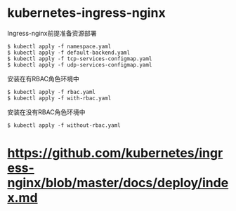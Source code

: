 # kubernetes-ingress-nginx

Ingress-nginx前提准备资源部署

    $ kubectl apply -f namespace.yaml
    $ kubectl apply -f default-backend.yaml
    $ kubectl apply -f tcp-services-configmap.yaml 
    $ kubectl apply -f udp-services-configmap.yaml

安装在有RBAC角色环境中

    $ kubectl apply -f rbac.yaml 
    $ kubectl apply -f with-rbac.yaml

安装在没有RBAC角色环境中

    $ kubectl apply -f without-rbac.yaml

# https://github.com/kubernetes/ingress-nginx/blob/master/docs/deploy/index.md
